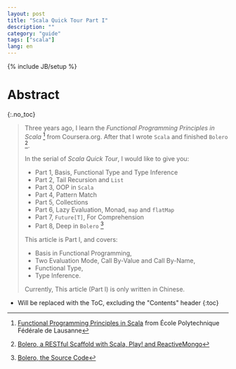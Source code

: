 ```yaml
---
layout: post
title: "Scala Quick Tour Part I"
description: ""
category: "guide"
tags: ["scala"]
lang: en
---
```


{% include JB/setup %}

# Abstract
{:.no_toc}

> Three years ago, I learn the _Functional Programming Principles in Scala_ [^open_progfun1]
> from Coursera.org. After that I wrote `Scala` and finished `Bolero` [^blog_bolero].
>
> In the serial of _Scala Quick Tour_, I would like to give you:
>
> * Part 1, Basis, Functional Type and Type Inference
> * Part 2, Tail Recursion and `List`
> * Part 3, OOP in `Scala`
> * Part 4, Pattern Match
> * Part 5, Collections
> * Part 6, Lazy Evaluation, Monad, `map` and `flatMap`
> * Part 7, `Future[T]`, For Comprehension
> * Part 8, Deep in `Bolero` [^github_bolero]
>
> This article is Part I, and covers:
>
> * Basis in Functional Programming,
> * Two Evaluation Mode, Call By-Value and Call By-Name,
> * Functional Type,
> * Type Inference.
>
> Currently, This article (Part I) is only written in Chinese.

<!--more-->

* Will be replaced with the ToC, excluding the "Contents" header
{:toc}

[^blog_bolero]: [Bolero, a RESTful Scaffold with Scala, Play! and ReactiveMongo](https://scozv.github.io/blog/guide/2016/07/27/bolero-a-restful-scaffold-with-scala)
[^github_bolero]: [Bolero, the Source Code](https://github.com/scozv/bolero)
[^open_progfun1]: [Functional Programming Principles in Scala](https://www.coursera.org/learn/progfun1) from École Polytechnique Fédérale de Lausanne
[^sicp]: [ Structure and Interpretation of Computer Programs](https://mitpress.mit.edu/sicp/)
[^scala_spec_exp]: [Scala Specification, Chapter 6 Expressions](http://www.scala-lang.org/files/archive/spec/2.11/06-expressions.html)
[^scala_progfun_2nd]: Martin Odersky, Lex Spoon, Bill Venners. Programming in Scala (Second Edition), Artima Press
[^wiki_formula]: [原子公式](https://zh.wikipedia.org/wiki/%E5%8E%9F%E5%AD%90%E5%85%AC%E5%BC%8F)
[^wiki_connective]: [逻辑运算符](https://zh.wikipedia.org/wiki/%E9%80%BB%E8%BE%91%E8%BF%90%E7%AE%97%E7%AC%A6)
[^fn_if-then]: 可以通过枚举真值表的方式证明，“蕴含”（$$A \rightarrow B$$）等价于复合命题$$\neg A \vee B$$。更一般地，可以证明，一阶谓词逻辑的所有命题，最多只需要“否定”、“或”两个连接词表示。
